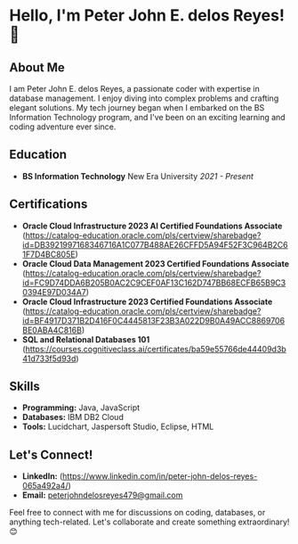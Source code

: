 # Hello, I'm Peter John E. delos Reyes! 👋

## About Me

I am Peter John E. delos Reyes, a passionate coder with expertise in database management. I enjoy diving into complex problems and crafting elegant solutions. My tech journey began when I embarked on the BS Information Technology program, and I've been on an exciting learning and coding adventure ever since.

## Education

- **BS Information Technology**
  New Era University
  *2021 - Present*

## Certifications

- **Oracle Cloud Infrastructure 2023 AI Certified Foundations Associate**
  (https://catalog-education.oracle.com/pls/certview/sharebadge?id=DB3921997168346716A1C077B488AE26CFFD5A94F52F3C964B2C61F7D4BC805E)
- **Oracle Cloud Data Management 2023 Certified Foundations Associate**
  (https://catalog-education.oracle.com/pls/certview/sharebadge?id=FC9D74DDA6B205B0AC2C9CEF0AF13C162D747BB68ECFB65B9C30394E97D034A7)
- **Oracle Cloud Infrastructure 2023 Certified Foundations Associate**
  (https://catalog-education.oracle.com/pls/certview/sharebadge?id=BF4917D371B2D416F0C4445813F23B3A022D9B0A49ACC8869706BE0ABA4C816B)
- **SQL and Relational Databases 101**
  (https://courses.cognitiveclass.ai/certificates/ba59e55766de44409d3b41d733f5d93d)

## Skills

- **Programming:** Java, JavaScript
- **Databases:** IBM DB2 Cloud
- **Tools:** Lucidchart, Jaspersoft Studio, Eclipse, HTML

## Let's Connect!

- **LinkedIn:** (https://www.linkedin.com/in/peter-john-delos-reyes-065a492a4/)
- **Email:** peterjohndelosreyes479@gmail.com

Feel free to connect with me for discussions on coding, databases, or anything tech-related. Let's collaborate and create something extraordinary! 😊
